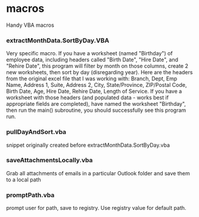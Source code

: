 # macros
Handy VBA macros 

### extractMonthData.SortByDay.VBA
Very specific macro. If you have a worksheet (named "Birthday") of employee data, including headers called "Birth Date", "Hire Date", and "Rehire Date", this program will filter by month on those columns, create 2 new worksheets, then sort by day (disregarding year). Here are the headers from the original excel file that I was working with: Branch,	Dept,	Emp Name,	Address 1, Suite,	Address 2,	City,	State/Province,	ZIP/Postal Code,	Birth Date,	Age,	Hire Date,	Rehire Date,	Length of Service. If you have a worksheet with those headers (and populated data - works best if appropriate fields are completed), have named the worksheet "Birthday", then run the main() subroutine, you should successfully see this program run.


### pullDayAndSort.vba
snippet originally created before extractMonthData.SortByDay.vba


### saveAttachmentsLocally.vba
Grab all attachments of emails in a particular Outlook folder and save them to a local path

### promptPath.vba
prompt user for path, save to registry. Use registry value for default path.
